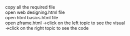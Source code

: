copy all the required file <br>
open web designing.html file <br>
open html basics.html file <br>
open zframe.html ->click on the left topic to see the visual <br>
->click on the right topic to see the code
